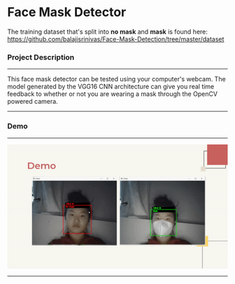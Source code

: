 # Face Mask Detector 

The training dataset that's split into **no mask** and **mask** is found here: https://github.com/balajisrinivas/Face-Mask-Detection/tree/master/dataset


### Project Description

---

This face mask detector can be tested using your computer's webcam. The model generated by the VGG16 CNN architecture can give you real time feedback to whether or not you are wearing a mask through the OpenCV powered camera.

---

### Demo

---

<p align="center">
  <img src="demo.gif" alt="animated" />
</p>

---

